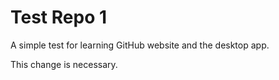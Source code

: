 # Test Repo 1
A simple test for learning GitHub website and the desktop app.

This change is necessary.
